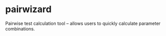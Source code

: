 # pairwizard
Pairwise test calculation tool – allows users to quickly calculate parameter combinations.
